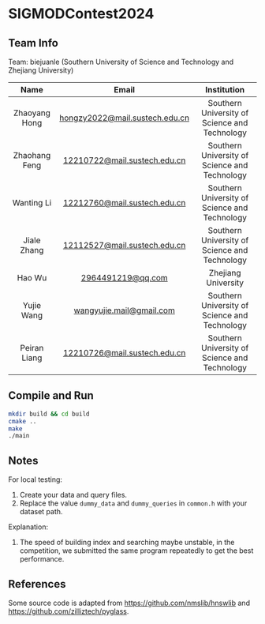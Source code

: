 # SIGMODContest2024

## Team Info

Team: biejuanle (Southern University of Science and Technology and Zhejiang University)

| Name | Email | Institution |
|:--:|:--:|:--:|
| Zhaoyang Hong | hongzy2022@mail.sustech.edu.cn | Southern University of Science and Technology |
| Zhaohang Feng | 12210722@mail.sustech.edu.cn | Southern University of Science and Technology |
| Wanting Li | 12212760@mail.sustech.edu.cn | Southern University of Science and Technology |
| Jiale Zhang | 12112527@mail.sustech.edu.cn | Southern University of Science and Technology |
| Hao Wu | 2964491219@qq.com | Zhejiang University |
| Yujie Wang | wangyujie.mail@gmail.com | Southern University of Science and Technology |
| Peiran Liang | 12210726@mail.sustech.edu.cn | Southern University of Science and Technology |


## Compile and Run

```bash
mkdir build && cd build
cmake ..
make
./main
```

## Notes

For local testing:
1. Create your data and query files.
2. Replace the value ```dummy_data``` and ```dummy_queries``` in ```common.h``` with your dataset path.

Explanation:
1. The speed of building index and searching maybe unstable, in the competition, we submitted the same 
program repeatedly to get the best performance.

## References

Some source code is adapted from https://github.com/nmslib/hnswlib and https://github.com/zilliztech/pyglass.